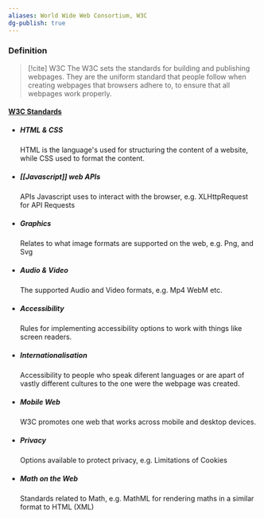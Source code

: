 ```yaml
---
aliases: World Wide Web Consortium, W3C
dg-publish: true
---
```

### Definition
> [!cite] W3C
> The W3C sets the standards for building and publishing webpages. They are the uniform standard that people follow when creating webpages that browsers adhere to, to ensure that all webpages work properly.

#### [W3C Standards](https://www.w3.org/standards/webdesign/)

- ##### HTML & CSS
	HTML is the language's used for structuring the content of a website, while CSS used to format the content.
- ##### [[Javascript]] web APIs
	APIs Javascript uses to interact with the browser, e.g. XLHttpRequest for API Requests
- ##### Graphics
	Relates to what image formats are supported on the web, e.g. Png, and Svg
- ##### Audio & Video
	The supported Audio and Video formats, e.g. Mp4 WebM etc.
- ##### Accessibility
	Rules for implementing accessibility options to work with things like screen readers.
- ##### Internationalisation
	Accessibility to people who speak diferent languages or are apart of vastly different cultures to the one were the webpage was created.
- ##### Mobile Web
	W3C promotes one web that works across mobile and desktop devices.
- ##### Privacy
	Options available to protect privacy, e.g. Limitations of Cookies
- ##### Math on the Web
	Standards related to Math, e.g. MathML for rendering maths in a similar format to HTML (XML)

